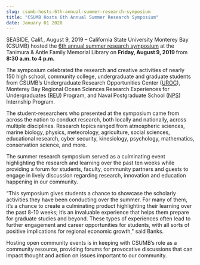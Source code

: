 ```yaml
---
slug: csumb-hosts-6th-annual-summer-research-symposium
title: "CSUMB Hosts 6th Annual Summer Research Symposium"
date: January 01 2020
---
```


 
<p>
  SEASIDE, Calif., August 9, 2019 – California State University Monterey Bay
  (CSUMB) hosted the
  <a href="https://csumb.edu/uroc/summer-research-symposium"
    >6th annual summer research symposium</a
  >
  at the Tanimura &amp; Antle Family Memorial Library on
  <b>Friday, August 9, 2019 </b>from <b>8:30 a.m. to 4 p.m.</b>
</p>
<p>
  The symposium celebrated the research and creative activities of nearly 150
  high school, community college, undergraduate and graduate students from
  CSUMB’s Undergraduate Research Opportunities Center (<a
    href="https://csumb.edu/uroc?_redirected="
    >UROC</a
  >), Monterey Bay Regional Ocean Sciences Research Experiences for
  Undergraduates (<a href="https://csumb.edu/reu?_redirected=">REU</a>) Program,
  and Naval Postgraduate School (<a
    href="https://my.nps.edu/web/stem/internships"
    >NPS</a
  >) Internship Program.
</p>
<p>
  The student-researchers who presented at the symposium came from across the
  nation to conduct research, both locally and nationally, across multiple
  disciplines. Research topics ranged from atmospheric sciences, marine biology,
  physics, meteorology, agriculture, social sciences, educational research,
  cyber security, kinesiology, psychology, mathematics, conservation science,
  and more.
</p>
<p>
  The summer research symposium served as a culminating event highlighting the
  research and learning over the past ten weeks while providing a forum for
  students, faculty, community partners and guests to engage in lively
  discussion regarding research, innovation and education happening in our
  community.
</p>
<p>
  “This symposium gives students a chance to showcase the scholarly activities
  they have been conducting over the summer. For many of them, it’s a chance to
  create a culminating product highlighting their learning over the past 8-10
  weeks; it’s an invaluable experience that helps them prepare for graduate
  studies and beyond. These types of experiences often lead to further
  engagement and career opportunities for students, with all sorts of positive
  implications for regional economic growth," said Banks.
</p>
<p>
  Hosting open community events is in keeping with CSUMB’s role as a community
  resource, providing forums for provocative discussions that can impact thought
  and action on issues important to our community.
</p>
 
